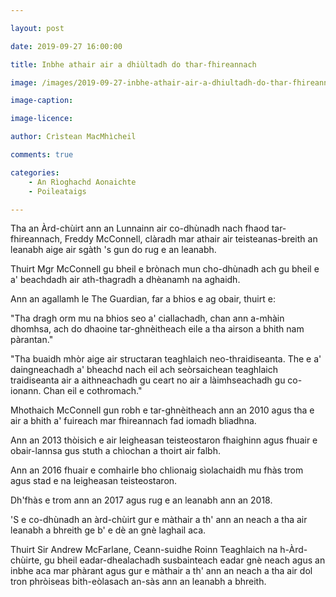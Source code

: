 ```yaml
---

layout: post

date: 2019-09-27 16:00:00

title: Inbhe athair air a dhiùltadh do thar-fhireannach

image: /images/2019-09-27-inbhe-athair-air-a-dhiultadh-do-thar-fhireannach.jpg

image-caption:

image-licence:

author: Crìstean MacMhìcheil

comments: true

categories:
    - An Rìoghachd Aonaichte
    - Poileataigs

---
```


Tha an Àrd-chùirt ann an Lunnainn air co-dhùnadh nach fhaod tar-fhireannach, Freddy McConnell, clàradh mar athair air teisteanas-breith an leanabh aige air sgàth 's gun do rug e an leanabh.

<!--more-->

Thuirt Mgr McConnell gu bheil e brònach mun cho-dhùnadh ach gu bheil e a' beachdadh air ath-thagradh a dhèanamh na aghaidh.

Ann an agallamh le The Guardian, far a bhios e ag obair, thuirt e:

"Tha dragh orm mu na bhios seo a' ciallachadh, chan ann a-mhàin dhomhsa, ach do dhaoine tar-ghnèitheach eile a tha airson a bhith nam pàrantan."

"Tha buaidh mhòr aige air structaran teaghlaich neo-thraidiseanta. The e a' daingneachadh a' bheachd nach eil ach seòrsaichean teaghlaich traidiseanta air a aithneachadh gu ceart no air a làimhseachadh gu co-ionann. Chan eil e cothromach."

Mhothaich McConnell gun robh e tar-ghnèitheach ann an 2010 agus tha e air a bhith a' fuireach mar fhireannach fad iomadh bliadhna.

Ann an 2013 thòisich e air leigheasan teisteostaron fhaighinn agus fhuair e obair-lannsa gus stuth a chìochan a thoirt air falbh.

Ann an 2016 fhuair e comhairle bho chlionaig sìolachaidh mu fhàs trom agus stad e na leigheasan teisteostaron.

Dh'fhàs e trom ann an 2017 agus rug e an leanabh ann an 2018.

'S e co-dhùnadh an àrd-chùirt gur e màthair a th' ann an neach a tha air leanabh a bhreith ge b' e dè an gnè laghail aca.

Thuirt Sir Andrew McFarlane, Ceann-suidhe Roinn Teaghlaich na h-Àrd-chùirte, gu bheil eadar-dhealachadh susbainteach eadar gnè neach agus an inbhe aca mar phàrant agus gur e màthair a th' ann an neach a tha air dol tron phròiseas bith-eòlasach an-sàs ann an leanabh a bhreith.
